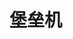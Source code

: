 


# 堡垒机  
<!-- 

https://mp.weixin.qq.com/s?__biz=Mzg2MDYzODI5Nw==&mid=2247494388&idx=1&sn=2b224a539d3a83e0cebee32243f718c4&source=41#wechat_redirect
-->

